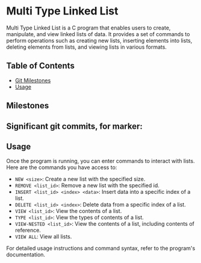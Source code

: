 # Multi Type Linked List

Multi Type Linked List is a C program that enables users to create, manipulate, and view linked lists of data. It provides a set of commands to perform operations such as creating new lists, inserting elements into lists, deleting elements from lists, and viewing lists in various formats.

## Table of Contents

- [Git Milestones](#milestones)
- [Usage](#usage)

## Milestones

Significant git commits, for marker:
- 


## Usage

Once the program is running, you can enter commands to interact with lists. Here are the commands you have access to:

- `NEW <size>`: Create a new list with the specified size.
- `REMOVE <list_id>`: Remove a new list with the specified id.
- `INSERT <list_id> <index> <data>`: Insert data into a specific index of a list.
- `DELETE <list_id> <index>`: Delete data from a specific index of a list.
- `VIEW <list_id>`: View the contents of a list.
- `TYPE <list_id>`: View the types of contents of a list.
- `VIEW-NESTED <list_id>`: View the contents of a list, including contents of reference.
- `VIEW ALL`: View all lists.

For detailed usage instructions and command syntax, refer to the program's documentation.